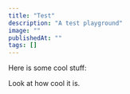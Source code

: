 ```yaml
---
title: "Test"
description: "A test playground"
image: ""
publishedAt: ""
tags: []
---
```


Here is some cool stuff:

<TestCanvas colorConfiguration="blue" />
<TestCanvas colorConfiguration="default" />
<TestCanvas colorConfiguration="lightgreen" />

Look at how cool it is.